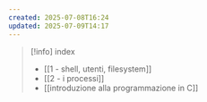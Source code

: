 ```yaml
---
created: 2025-07-08T16:24
updated: 2025-07-09T14:17
---
```

>[!info] index
>- [[1 - shell, utenti, filesystem]]
>- [[2 - i processi]]
>- [[introduzione alla programmazione in C]]